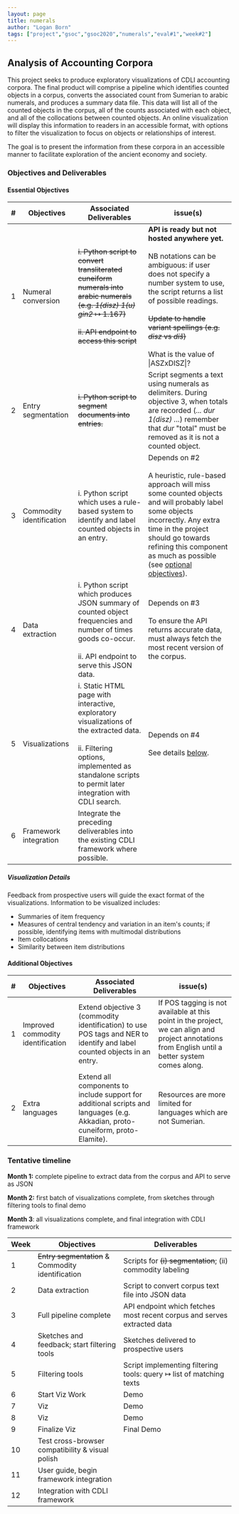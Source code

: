 ```yaml
---
layout: page
title: numerals
author: "Logan Born"
tags: ["project","gsoc","gsoc2020","numerals","eval#1","week#2"]
---
```


## Analysis of Accounting Corpora
This project seeks to produce exploratory visualizations of CDLI accounting corpora. The final product will comprise a pipeline which identifies counted objects in a corpus, converts the associated count from Sumerian to arabic numerals, and produces a summary data file. This data will list all of the counted objects in the corpus, all of the counts associated with each object, and all of the collocations between counted objects. An online visualization will display this information to readers in an accessible format, with options to filter the visualization to focus on objects or relationships of interest.

The goal is to present the information from these corpora in an accessible manner to facilitate exploration of the ancient economy and society.

### Objectives and Deliverables

#### Essential Objectives

|\#|Objectives|Associated Deliverables|issue(s)|  
|---	|---	|---	|---	|  
|1   	| Numeral conversion   	| ~~i. Python script to convert transliterated cuneiform numerals into arabic numerals (e.g. *1(disz) 1(u) gin2* &#8614; 1.167)~~ <br/><br/> ~~ii. API endpoint to access this script~~ 	| **API is ready but not hosted anywhere yet.** <br/><br/> NB notations can be ambiguous: if user does not specify a number system to use, the script returns a list of possible readings. <br/><br/> ~~Update to handle variant spellings (e.g. *disz* vs *di&#353;*)~~ <br/><br/> What is the value of \|ASZxDISZ\|? 	|  
|2   	| Entry segmentation  	| ~~i. Python script to segment documents into entries.~~  	| Script segments a text using numerals as delimiters. During objective 3, when totals are recorded (*... dur 1(disz) ...*) remember that *dur* "total" must be removed as it is not a counted object.	|  
|3   	| Commodity identification  	| i. Python script which uses a rule-based system to identify and label counted objects in an entry. 	| Depends on #2 <br/><br/> A heuristic, rule-based approach will miss some counted objects and will probably label some objects incorrectly. Any extra time in the project should go towards refining this component as much as possible (see [optional objectives](#additional-objectives)). 	|  
|4   	| Data extraction  	| i. Python script which produces JSON summary of counted object frequencies and number of times goods co-occur. <br/><br/> ii. API endpoint to serve this JSON data.  	| Depends on #3 <br/><br/> To ensure the API returns accurate data, must always fetch the most recent version of the corpus.  	|  
|5   	| Visualizations  	| i. Static HTML page with interactive, exploratory visualizations of the extracted data. <br/><br/> ii. Filtering options, implemented as standalone scripts to permit later integration with CDLI search. 	| Depends on #4 <br/><br/> See details [below](#visualization-details). 	|  
|6   	| Framework integration  	| Integrate the preceding deliverables into the existing CDLI framework where possible.  	|   	|  

##### Visualization Details
Feedback from prospective users will guide the exact format of the visualizations. Information to be visualized includes:
* Summaries of item frequency 
* Measures of central tendency and variation in an item's counts; if possible, identifying items with multimodal distributions
* Item collocations
* Similarity between item distributions

#### Additional Objectives

|\#|Objectives|Associated Deliverables|issue(s)|  
|---	|---	|---	|---	|  
|1   	| Improved commodity identification  	| Extend objective 3 (commodity identification) to use POS tags and NER to identify and label counted objects in an entry. 	| If POS tagging is not available at this point in the project, we can align and project annotations from English until a better system comes along.  	|  
|2   	| Extra languages  	| Extend all components to include support for additional scripts and languages (e.g. Akkadian, proto-cuneiform, proto-Elamite).  	| Resources are more limited for languages which are not Sumerian.  	|  

<!--
<br/><br/> Very long term (likely beyond the scope of the summer of code) some form of dependency parsing would be helpful to disambiguate owners from owned objects, and to identify adjectival modifiers (e.g. to distinguish whole fish from filleted fish). Is there data available to train such a model?
-->

### Tentative timeline  

**Month 1:** complete pipeline to extract data from the corpus and API to serve as JSON

**Month 2:** first batch of visualizations complete, from sketches through filtering tools to final demo

**Month 3**: all visualizations complete, and final integration with CDLI framework

| Week  |Objectives |Deliverables |  
|---|---|---|  
|1| ~~Entry segmentation~~ & Commodity identification   |   Scripts for ~~(i) segmentation~~; (ii) commodity labeling |  
|2| Data extraction  | Script to convert corpus text file into JSON data  |  
|3| Full pipeline complete  | API endpoint which fetches most recent corpus and serves extracted data  |  
|4| Sketches and feedback; start filtering tools  | Sketches delivered to prospective users  |  
|5| Filtering tools  | Script implementing filtering tools: query &#8614; list of matching texts  |  
|6| Start Viz Work | Demo  |  
|7| Viz  | Demo  |  
|8| Viz  | Demo  |  
|9| Finalize Viz | Final Demo  |  
|10| Test cross-browser compatibility & visual polish  |   |  
|11| User guide, begin framework integration  |   |  
|12| Integration with CDLI framework  |   |

